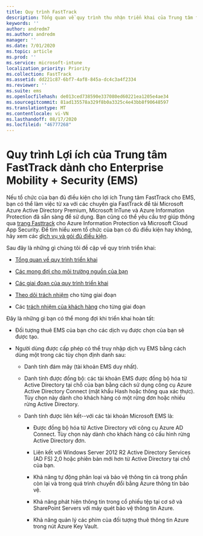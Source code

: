 ```yaml
---
title: Quy trình FastTrack
description: Tổng quan về quy trình thu nhận triển khai của Trung tâm fasttrack
keywords: ''
author: andredm7
ms.author: andredm
manager: ''
ms.date: 7/01/2020
ms.topic: article
ms.prod: ''
ms.service: microsoft-intune
localization_priority: Priority
ms.collection: FastTrack
ms.assetid: dd221c87-6bf7-4af8-845a-dc4c3a4f2334
ms.reviewer: ''
ms.suite: ems
ms.openlocfilehash: de013ced738590e337080ed60221ea1205e4ae34
ms.sourcegitcommit: 81ad135578a329f8b0a3325c4e43bb8f90648597
ms.translationtype: MT
ms.contentlocale: vi-VN
ms.lasthandoff: 08/17/2020
ms.locfileid: "46777268"
---
```

# <a name="fasttrack-center-benefit-process-for-enterprise-mobility--security-ems"></a>Quy trình Lợi ích của Trung tâm FastTrack dành cho Enterprise Mobility + Security (EMS)
Nếu tổ chức của bạn đủ điều kiện cho lợi ích Trung tâm FastTrack cho EMS, bạn có thể làm việc từ xa với các chuyên gia FastTrack để tải Microsoft Azure Active Directory Premium, Microsoft InTune và Azure Information Protection đã sẵn sàng để sử dụng. Bạn cũng có thể yêu cầu trợ giúp thông qua [trang Fasttrack](https://www.microsoft.com/fasttrack/microsoft-365/ems) cho Azure Information Protection và Microsoft Cloud App Security. Để tìm hiểu xem tổ chức của bạn có đủ điều kiện hay không, hãy xem các [dịch vụ và gói đủ điều kiện](M365-eligible-services-and-plans.md).


Sau đây là những gì chúng tôi đề cập về quy trình triển khai:

-   [Tổng quan về quy trình triển khai](EMS-fasttrack-benefit-overview.md)

-   [Các mong đợi cho môi trường nguồn của bạn](EMS-source-environment-expectations.md)

-   [Các giai đoạn của quy trình triển khai](EMS-onboarding-phases.md)

-   [Theo dõi trách nhiệm](EMS-fasttrack-responsibilities.md) cho từng giai đoạn

-   Các [trách nhiệm của khách hàng](EMS-your-responsibilities.md) cho từng giai đoạn

Đây là những gì bạn có thể mong đợi khi triển khai hoàn tất:

-   Đối tượng thuê EMS của bạn cho các dịch vụ được chọn của bạn sẽ được tạo.

-   Người dùng được cấp phép có thể truy nhập dịch vụ EMS bằng cách dùng một trong các tùy chọn định danh sau:

    -   Danh tính đám mây (tài khoản EMS duy nhất).

    -   Danh tính được đồng bộ: các tài khoản EMS được đồng bộ hóa từ Active Directory tại chỗ của bạn bằng cách sử dụng công cụ Azure Active Directory Connect (mật khẩu Hash hoặc thông qua xác thực). Tùy chọn này dành cho khách hàng có một rừng đơn hoặc nhiều rừng Active Directory.

    -   Danh tính được liên kết--với các tài khoản Microsoft EMS là:

        -   Được đồng bộ hóa từ Active Directory với công cụ Azure AD Connect. Tùy chọn này dành cho khách hàng có cấu hình rừng Active Directory đơn.

        -   Liên kết với Windows Server 2012 R2 Active Directory Services (AD FS) 2,0 hoặc phiên bản mới hơn từ Active Directory tại chỗ của bạn.

        -   Khả năng tự động phân loại và bảo vệ thông tin cả trong phần còn lại và trong quá trình chuyển đổi bằng Azure thông tin bảo vệ. 

        -   Khả năng phát hiện thông tin trong cổ phiếu tệp tại cơ sở và SharePoint Servers với máy quét bảo vệ thông tin Azure. 

        -   Khả năng quản lý các phím của đối tượng thuê thông tin Azure trong nút Azure Key Vault. 

